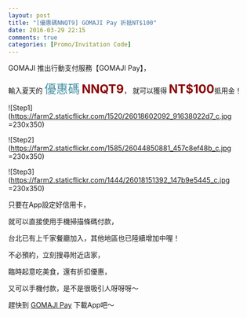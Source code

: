 ```yaml
---
layout: post
title: "[優惠碼NNQT9] GOMAJI Pay 折抵NT$100"
date: 2016-03-29 22:15
comments: true
categories: [Promo/Invitation Code]
---
```

GOMAJI 推出行動支付服務【GOMAJI Pay】，

輸入夏天的
<font color="#4590a3" size="5px">優惠碼</font>
<font color="darkred" size="5px"><strong>NNQT9</strong></font>，
就可以獲得
<font color="darkred" size="5px"><strong>NT$100</strong></font>抵用金！

![Step1](https://farm2.staticflickr.com/1520/26018602092_91638022d7_c.jpg =230x350)

![Step2](https://farm2.staticflickr.com/1585/26044850881_457c8ef48b_c.jpg =230x350)

![Step3](https://farm2.staticflickr.com/1444/26018151392_147b9e5445_c.jpg =230x350)

只要在App設定好信用卡，

就可以直接使用手機掃描條碼付款，

台北已有上千家餐廳加入，其他地區也已陸續增加中喔！

不必預約，立刻搜尋附近店家，

臨時起意吃美食，還有折扣優惠，

又可以手機付款，是不是很吸引人呀呀呀～

趕快到 [GOMAJI Pay](http://www.gomaji.com/event/gomaji-pay/) 下載App吧～

